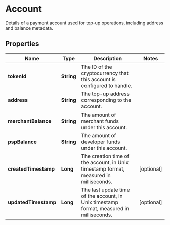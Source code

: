 

# Account

Details of a payment account used for top-up operations, including address and balance metadata.

## Properties

| Name | Type | Description | Notes |
|------------ | ------------- | ------------- | -------------|
|**tokenId** | **String** | The ID of the cryptocurrency that this account is configured to handle. |  |
|**address** | **String** | The top-up address corresponding to the account. |  |
|**merchantBalance** | **String** | The amount of merchant funds under this account. |  |
|**pspBalance** | **String** | The amount of developer funds under this account. |  |
|**createdTimestamp** | **Long** | The creation time of the account, in Unix timestamp format, measured in milliseconds. |  [optional] |
|**updatedTimestamp** | **Long** | The last update time of the account, in Unix timestamp format, measured in milliseconds. |  [optional] |




